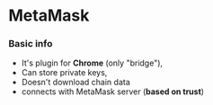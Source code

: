 # MetaMask
### Basic info
- It's plugin for **Chrome** (only "bridge"),
- Can store private keys,
- Doesn't download chain data
- connects with MetaMask server (**based on trust**)